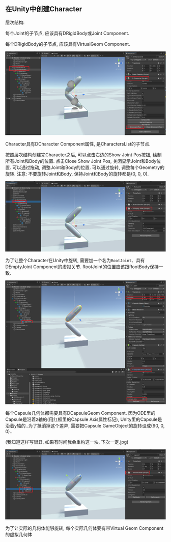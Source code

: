 ## 在Unity中创建Character

层次结构:

每个Joint的子节点, 应该具有DRigidBody或Joint Component.

每个DRigidBody的子节点, 应该具有VirtualGeom Component.



![](./imgs/dCharacter.PNG)

Character具有DCharacter Component属性, 是CharactersList的子节点.

按照层次结构创建完Character之后, 可以点击右边的Show Joint Pos按钮, 绘制所有Joint和Body的位置. 点击Close Show Joint Pos, 关闭显示Joint和Body位置. 可以通过拖动, 调整Joint和Body的位置. 可以通过旋转, 调整每个Geometry的旋转. 注意: 不要旋转Joint和Body, 保持Joint和Body的旋转都是(0, 0, 0).

![](./imgs/RootJoint.PNG)

为了让整个Character在Unity中旋转, 需要加一个名为`RootJoint`、具有DEmptyJoint Component的虚拟关节. RootJoint的位置应该跟RootBody保持一致.

![](./imgs/CapsuleGeom.PNG)

每个Capsule几何体都需要具有DCapsuleGeom Component. 因为ODE里的Capsule是沿着z轴的(用红框里的Capsule Axis属性标记), Unity里的Capsule是沿着y轴的..为了抵消掉这个差异, 需要把Capsule GameObject的旋转设成(90, 0, 0)..

(我知道这样写很丑, 如果有时间我会重构这一块, 下次一定.jpg)

![](./imgs/VirtualGeom.PNG)

为了让实际的几何体能够旋转, 每个实际几何体要有带Virtual Geom Component的虚拟几何体

